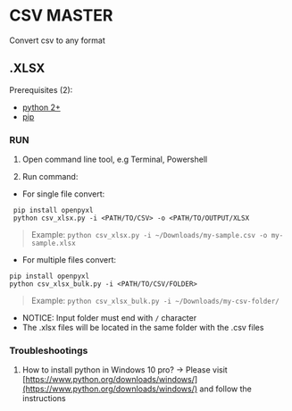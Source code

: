 # CSV MASTER
Convert csv to any format

## .XLSX
Prerequisites (2): 
 - [python 2+](https://www.python.org/downloads)
 - [pip](https://www.liquidweb.com/kb/install-pip-windows/)

### RUN

1. Open command line tool, e.g Terminal, Powershell

2. Run command:

 - For single file convert:

  ```
   pip install openpyxl
   python csv_xlsx.py -i <PATH/TO/CSV> -o <PATH/TO/OUTPUT/XLSX
 ```
   > Example: `python csv_xlsx.py -i ~/Downloads/my-sample.csv -o my-sample.xlsx`

 - For multiple files convert:

  ```
  pip install openpyxl
  python csv_xlsx_bulk.py -i <PATH/TO/CSV/FOLDER>
 ```
   > Example: `python csv_xlsx_bulk.py -i ~/Downloads/my-csv-folder/`
  - NOTICE: Input folder must end with `/` character
  - The .xlsx files will be located in the same folder with the .csv files


### Troubleshootings
1. How to install python in Windows 10 pro?
 -> Please visit [https://www.python.org/downloads/windows/](https://www.python.org/downloads/windows/) and follow the instructions

